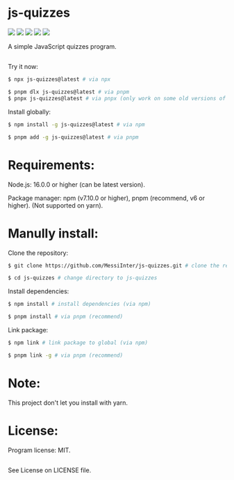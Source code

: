# js-quizzes
<a href="https://npmjs.com/package/js-quizzes?activeTab=versions" target="_blank"><img src="https://badgen.net/npm/v/js-quizzes"></a> <a href="https://npm.im/js-quizzes" target="_blank"><img src="https://badgen.net/npm/dm/js-quizzes"></a> <a href="https://packagephobia.now.sh/result?p=js-quizzes" target="_blank"><img src="https://packagephobia.now.sh/badge?p=js-quizzes"></a> <a href="https://npm.im/js-quizzes" target="_blank"><img src="https://badgen.net/static/license/MIT"></a> <a href="https://github.com/MessiInter/js-quizzes" target="_blank"><img src="https://badgen.net/static/github/repo?icon=github"></a>

A simple JavaScript quizzes program.

##
Try it now:
```bash
$ npx js-quizzes@latest # via npx
```

```bash
$ pnpm dlx js-quizzes@latest # via pnpm
$ pnpx js-quizzes@latest # via pnpx (only work on some old versions of pnpm)
```

Install globally:
```bash
$ npm install -g js-quizzes@latest # via npm
```

```bash
$ pnpm add -g js-quizzes@latest # via pnpm
```

##
# Requirements:
Node.js: 16.0.0 or higher (can be latest version).

Package manager: npm (v7.10.0 or higher), pnpm (recommend, v6 or higher). (Not supported on yarn).

##
# Manully install:

Clone the repository:
```bash
$ git clone https://github.com/MessiInter/js-quizzes.git # clone the repo
```

```bash
$ cd js-quizzes # change directory to js-quizzes
```

Install dependencies:
```bash
$ npm install # install dependencies (via npm)
```

```bash
$ pnpm install # via pnpm (recommend)
```

Link package:
```bash
$ npm link # link package to global (via npm)
```

```bash
$ pnpm link -g # via pnpm (recommend)
```

##
# Note:
This project don't let you install with yarn.

##
# License:
Program license: MIT.
##
See License on LICENSE file.